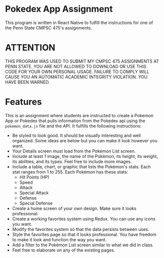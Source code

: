 

# Pokedex App Assignment
This program is written in React Native to fulfill the instructions for one of the Penn State CMPSC 475's assignments. 


# ATTENTION
THIS PROGRAM WAS USED TO SUBMIT MY CMPSC 475 ASSIGNMENTS AT PENN STATE. YOU ARE NOT ALLOWED TO DOWNLOAD OR USE THIS CODE FOR YOUR OWN PERSONAL USAGE. FAILURE TO COMPLY WILL CAUSE YOU AN AUTOMATIC ACADEMIC INTEGRITY VIOLATION. YOU HAVE BEEN WARNED.

# Features
This is an assignment where students are instructed to create a Pokemon App or Pokedex that pulls information from the Pokedex api using the `pokemon_data.js` file and the API. It fulfills the following instructions:
- Be styled to look good. It should be visually interesting and well organized. Some ideas are below but you can make it look however you want. 
- Your Details screen must load from the Pokémon List screen.
- Include at least 1 image, the name of the Pokémon, its height, its weight, its abilities, and its types. Feel free to include more images.
- Include a table, chart, or graphic that lists the Pokémon's stats. Each stat ranges from 1 to 255. Each Pokémon has these stats:
  * Hit Points (HP)
  * Speed
  * Attack
  * Special Attack
  * Defense
  * Special Defense
- Create a home screen of your own design. Make sure it looks professional.
- Create a working favorites system using Redux. You can use any icons you want.
- Modify the favorites system so that the data persists between uses.
- Style the favorites page so that it looks professional. You have freedom to make it look and function the way you want.
- Add a filter to the Pokémon List screen similar to what we did in class. 
- Feel free to elaborate on any of the existing pages.

